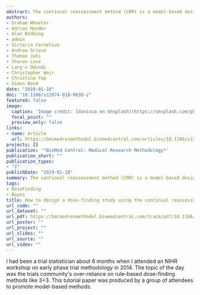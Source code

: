 ```yaml
---
abstract: The continual reassessment method (CRM) is a model-based design for phase I trials, which aims to find the maximum tolerated dose (MTD) of a new therapy. The CRM has been shown to be more accurate in targeting the MTD than traditional rule-based approaches such as the 3 + 3 design, which is used in most phase I trials. Furthermore, the CRM has been shown to assign more trial participants at or close to the MTD than the 3 + 3 design. However, the CRM’s uptake in clinical research has been incredibly slow, putting trial participants, drug development and patients at risk. Barriers to increasing the use of the CRM have been identified, most notably a lack of knowledge amongst clinicians and statisticians on how to apply new designs in practice. No recent tutorial, guidelines, or recommendations for clinicians on conducting dose-finding studies using the CRM are available. Furthermore, practical resources to support clinicians considering the CRM for their trials are scarce. To help overcome these barriers, we present a structured framework for designing a dose-finding study using the CRM. We give recommendations for key design parameters and advise on conducting pre-trial simulation work to tailor the design to a specific trial. We provide practical tools to support clinicians and statisticians, including software recommendations, and template text and tables that can be edited and inserted into a trial protocol. We also give guidance on how to conduct and report dose-finding studies using the CRM. An initial set of design recommendations are provided to kick-start the design process. To complement these and the additional resources, we describe two published dose-finding trials that used the CRM. We discuss their designs, how they were conducted and analysed, and compare them to what would have happened under a 3 + 3 design. The framework and resources we provide are aimed at clinicians and statisticians new to the CRM design. Provision of key resources in this contemporary guidance paper will hopefully improve the uptake of the CRM in phase I dose-finding trials.
authors:
- Graham Wheeler
- Adrian Mander
- Alun Bedding
- admin
- Victoria Cornelius
- Andrew Grieve
- Thomas Jaki
- Sharon Love
- Lang'o Odondi
- Christopher Weir
- Christina Yap
- Simon Bond
date: "2019-01-18"
doi: "10.1186/s12874-018-0638-z"
featured: false
image:
  caption: 'Image credit: [davisco on Unsplash](https://unsplash.com/photos/5E5N49RWtbA)'
  focal_point: ""
  preview_only: false
links:
- name: Article
  url: https://bmcmedresmethodol.biomedcentral.com/articles/10.1186/s12874-018-0638-z
projects: []
publication: '*BioMed Central: Medical Research Methodology*'
publication_short: ""
publication_types:
- "2"
publishDate: "2019-01-18"
summary: The continual reassessment method (CRM) is a model-based design for phase I trials, which aims to find the maximum tolerated dose (MTD) of a new therapy. The CRM has been shown to be more accurate in targeting the MTD than traditional rule-based approaches such as the 3 + 3 design, which is used in most phase I trials.
tags:
- DoseFinding
- Bayes
title: How to design a dose-finding study using the continual reassessment method
url_code: ""
url_dataset: ""
url_pdf: https://bmcmedresmethodol.biomedcentral.com/track/pdf/10.1186/s12874-018-0638-z
url_poster: ""
url_project: ""
url_slides: ""
url_source: ""
url_video: ""
---
```


I had been a trial statistician about 6 months when I attended an NIHR workshop on early phase trial methodology in 2014.
The topic of the day was the trials community's over-reliance on rule-based dose-finding methods like 3+3.
This tutorial paper was produced by a group of attendees to promote model-based methods.
